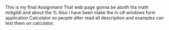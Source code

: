 This is my final Assignment
That web page gonna be aboth tha math miðgildi and about the %
Also i have been make the in c# windows form application Calculator so people after read all description and examples can test them on calculator.
